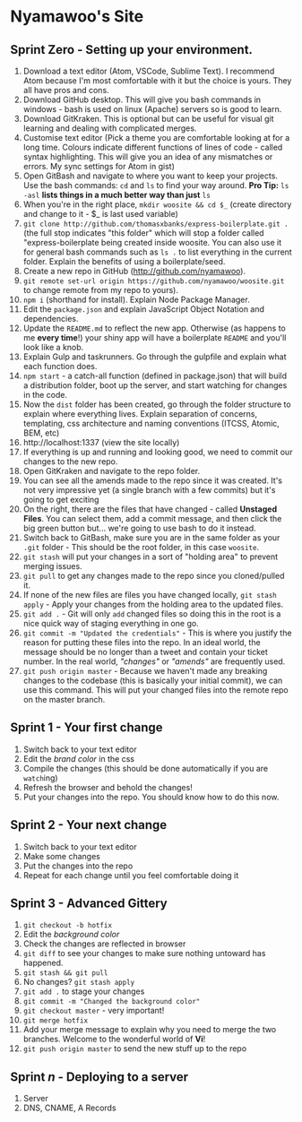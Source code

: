 # Nyamawoo's Site

## Sprint Zero - Setting up your environment.

1. Download a text editor (Atom, VSCode, Sublime Text). I recommend Atom because I'm most comfortable with it but the choice is yours. They all have pros and cons.
1. Download GitHub desktop. This will give you bash commands in windows - bash is used on linux (Apache) servers so is good to learn.
1. Download GitKraken. This is optional but can be useful for visual git learning and dealing with complicated merges.
1. Customise text editor (Pick a theme you are comfortable looking at for a long time. Colours indicate different functions of lines of code - called syntax highlighting. This will give you an idea of any mismatches or errors. My sync settings for Atom in gist)
1. Open GitBash and navigate to where you want to keep your projects. Use the bash commands: `cd` and `ls` to find your way around. __Pro Tip:__ `ls -asl` __lists things in a much better way than just__ `ls`
1. When you're in the right place, `mkdir woosite && cd $_` (create directory and change to it - $_ is last used variable)
1. `git clone http://github.com/thomasxbanks/express-boilerplate.git .` (the full stop indicates "this folder" which will stop a folder called "express-boilerplate being created inside woosite. You can also use it for general bash commands such as `ls .` to list everything in the current folder. Explain the benefits of using a boilerplate/seed.
1. Create a new repo in GitHub (http://github.com/nyamawoo).
1. `git remote set-url origin https://github.com/nyamawoo/woosite.git` to change remote from my repo to yours).
1. `npm i` (shorthand for install). Explain Node Package Manager.
1. Edit the `package.json` and explain JavaScript Object Notation and dependencies.
1. Update the `README.md` to reflect the new app. Otherwise (as happens to me __every time__!) your shiny app will have a boilerplate `README` and you'll look like a knob.
1. Explain Gulp and taskrunners. Go through the gulpfile and explain what each function does.
1. `npm start` - a catch-all function (defined in package.json) that will build a distribution folder, boot up the server, and start watching for changes in the code.
1. Now the `dist` folder has been created, go through the folder structure to explain where everything lives. Explain separation of concerns, templating, css architecture and naming conventions (ITCSS, Atomic, BEM, etc)
1. http://localhost:1337 (view the site locally)
1. If everything is up and running and looking good, we need to commit our changes to the new repo.
1. Open GitKraken and navigate to the repo folder.
1. You can see all the amends made to the repo since it was created. It's not very impressive yet (a single branch with a few commits) but it's going to get exciting
1. On the right, there are the files that have changed - called __Unstaged Files__. You can select them, add a commit message, and then click the big green button but... we're going to use bash to do it instead.
1. Switch back to GitBash, make sure you are in the same folder as your `.git` folder - This should be the root folder, in this case `woosite`.
1. `git stash` will put your changes in a sort of "holding area" to prevent merging issues.
1. `git pull` to get any changes made to the repo since you cloned/pulled it.
1. If none of the new files are files you have changed locally, `git stash apply` - Apply your changes from the holding area to the updated files.
1. `git add .` - Git will only `add` changed files so doing this in the root is a nice quick way of staging everything in one go.
1. `git commit -m "Updated the credentials"` - This is where you justify the reason for putting these files into the repo. In an ideal world, the message should be no longer than a tweet and contain your ticket number. In the real world, _"changes"_ or _"amends"_ are frequently used.
1. `git push origin master` - Because we haven't made any breaking changes to the codebase (this is basically your initial commit), we can use this command. This will put your changed files into the remote repo on the master branch.


## Sprint 1 - Your first change
1. Switch back to your text editor
1. Edit the _brand color_ in the css
1. Compile the changes (this should be done automatically if you are `watch`ing)
1. Refresh the browser and behold the changes!
1. Put your changes into the repo. You should know how to do this now.


## Sprint 2 - Your next change
1. Switch back to your text editor
1. Make some changes
1. Put the changes into the repo
1. Repeat for each change until you feel comfortable doing it


## Sprint 3 - Advanced Gittery
1. `git checkout -b hotfix`
1. Edit the _background color_
1. Check the changes are reflected in browser
1. `git diff` to see your changes to make sure nothing untoward has happened.
1. `git stash && git pull`
1. No changes? `git stash apply`
1. `git add .` to stage your changes
1. `git commit -m "Changed the background color"`
1. `git checkout master` - very important!
1. `git merge hotfix`
1. Add your merge message to explain why you need to merge the two branches. Welcome to the wonderful world of __Vi__!
1. `git push origin master` to send the new stuff up to the repo


## Sprint _n_ - Deploying to a server
1. Server
1. DNS, CNAME, A Records
